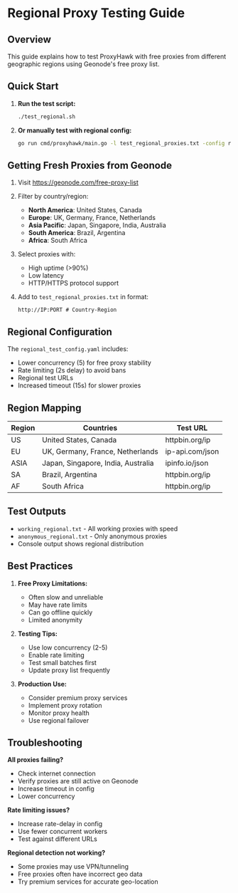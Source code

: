 # Regional Proxy Testing Guide

## Overview
This guide explains how to test ProxyHawk with free proxies from different geographic regions using Geonode's free proxy list.

## Quick Start

1. **Run the test script:**
   ```bash
   ./test_regional.sh
   ```

2. **Or manually test with regional config:**
   ```bash
   go run cmd/proxyhawk/main.go -l test_regional_proxies.txt -config regional_test_config.yaml -c 5 -d
   ```

## Getting Fresh Proxies from Geonode

1. Visit https://geonode.com/free-proxy-list
2. Filter by country/region:
   - **North America**: United States, Canada
   - **Europe**: UK, Germany, France, Netherlands
   - **Asia Pacific**: Japan, Singapore, India, Australia
   - **South America**: Brazil, Argentina
   - **Africa**: South Africa
   
3. Select proxies with:
   - High uptime (>90%)
   - Low latency
   - HTTP/HTTPS protocol support

4. Add to `test_regional_proxies.txt` in format:
   ```
   http://IP:PORT # Country-Region
   ```

## Regional Configuration

The `regional_test_config.yaml` includes:
- Lower concurrency (5) for free proxy stability
- Rate limiting (2s delay) to avoid bans
- Regional test URLs
- Increased timeout (15s) for slower proxies

## Region Mapping

| Region | Countries | Test URL |
|--------|-----------|----------|
| US | United States, Canada | httpbin.org/ip |
| EU | UK, Germany, France, Netherlands | ip-api.com/json |
| ASIA | Japan, Singapore, India, Australia | ipinfo.io/json |
| SA | Brazil, Argentina | httpbin.org/ip |
| AF | South Africa | httpbin.org/ip |

## Test Outputs

- `working_regional.txt` - All working proxies with speed
- `anonymous_regional.txt` - Only anonymous proxies
- Console output shows regional distribution

## Best Practices

1. **Free Proxy Limitations:**
   - Often slow and unreliable
   - May have rate limits
   - Can go offline quickly
   - Limited anonymity

2. **Testing Tips:**
   - Use low concurrency (2-5)
   - Enable rate limiting
   - Test small batches first
   - Update proxy list frequently

3. **Production Use:**
   - Consider premium proxy services
   - Implement proxy rotation
   - Monitor proxy health
   - Use regional failover

## Troubleshooting

**All proxies failing?**
- Check internet connection
- Verify proxies are still active on Geonode
- Increase timeout in config
- Lower concurrency

**Rate limiting issues?**
- Increase rate-delay in config
- Use fewer concurrent workers
- Test against different URLs

**Regional detection not working?**
- Some proxies may use VPN/tunneling
- Free proxies often have incorrect geo data
- Try premium services for accurate geo-location